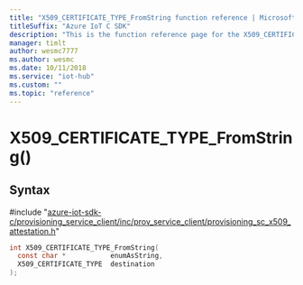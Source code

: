 ```yaml
---                             
title: "X509_CERTIFICATE_TYPE_FromString function reference | Microsoft Docs" 
titleSuffix: "Azure IoT C SDK"            
description: "This is the function reference page for the X509_CERTIFICATE_TYPE_FromString() function in the Azure IoT C SDK. This SDK is used with Azure IoT Hub and Azure IoT Hub Device Provisioning Service"            
manager: timlt                 
author: wesmc7777              
ms.author: wesmc               
ms.date: 10/11/2018                    
ms.service: "iot-hub"             
ms.custom: ""                
ms.topic: "reference"        
---                            
```


# X509_CERTIFICATE_TYPE_FromString()

## Syntax

\#include "[azure-iot-sdk-c/provisioning_service_client/inc/prov_service_client/provisioning_sc_x509_attestation.h](../provisioning-sc-x509-attestation-h.md)"  
```C
int X509_CERTIFICATE_TYPE_FromString(
  const char *           enumAsString,
  X509_CERTIFICATE_TYPE  destination
);
```

